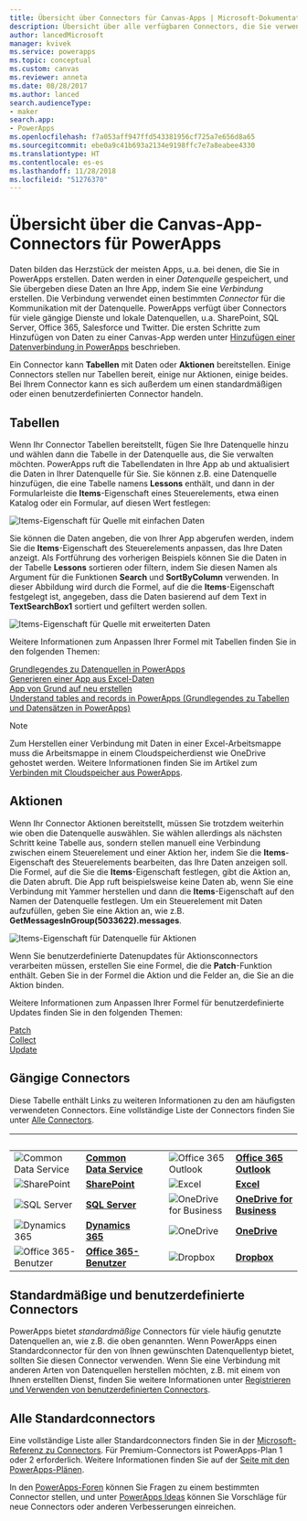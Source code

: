 ```yaml
---
title: Übersicht über Connectors für Canvas-Apps | Microsoft-Dokumentation
description: Übersicht über alle verfügbaren Connectors, die Sie verwenden können, um Canvas-Apps zu erstellen
author: lancedMicrosoft
manager: kvivek
ms.service: powerapps
ms.topic: conceptual
ms.custom: canvas
ms.reviewer: anneta
ms.date: 08/28/2017
ms.author: lanced
search.audienceType:
- maker
search.app:
- PowerApps
ms.openlocfilehash: f7a053aff947ffd543381956cf725a7e656d8a65
ms.sourcegitcommit: ebe0a9c41b693a2134e9198ffc7e7a8eabee4330
ms.translationtype: HT
ms.contentlocale: es-es
ms.lasthandoff: 11/28/2018
ms.locfileid: "51276370"
---
```

# <a name="overview-of-canvas-app-connectors-for-powerapps"></a>Übersicht über die Canvas-App-Connectors für PowerApps
Daten bilden das Herzstück der meisten Apps, u.a. bei denen, die Sie in PowerApps erstellen. Daten werden in einer *Datenquelle* gespeichert, und Sie übergeben diese Daten an Ihre App, indem Sie eine *Verbindung* erstellen. Die Verbindung verwendet einen bestimmten *Connector* für die Kommunikation mit der Datenquelle. PowerApps verfügt über Connectors für viele gängige Dienste und lokale Datenquellen, u.a. SharePoint, SQL Server, Office 365, Salesforce und Twitter. Die ersten Schritte zum Hinzufügen von Daten zu einer Canvas-App werden unter [Hinzufügen einer Datenverbindung in PowerApps](add-data-connection.md) beschrieben.

Ein Connector kann **Tabellen** mit Daten oder **Aktionen** bereitstellen. Einige Connectors stellen nur Tabellen bereit, einige nur Aktionen, einige beides. Bei Ihrem Connector kann es sich außerdem um einen standardmäßigen oder einen benutzerdefinierten Connector handeln.

## <a name="tables"></a>Tabellen

Wenn Ihr Connector Tabellen bereitstellt, fügen Sie Ihre Datenquelle hinzu und wählen dann die Tabelle in der Datenquelle aus, die Sie verwalten möchten. PowerApps ruft die Tabellendaten in Ihre App ab und aktualisiert die Daten in Ihrer Datenquelle für Sie. Sie können z.B. eine Datenquelle hinzufügen, die eine Tabelle namens **Lessons** enthält, und dann in der Formularleiste die **Items**-Eigenschaft eines Steuerelements, etwa einen Katalog oder ein Formular, auf diesen Wert festlegen:

 ![Items-Eigenschaft für Quelle mit einfachen Daten](./media/connections-list/ItemPropertyPlain.png)

Sie können die Daten angeben, die von Ihrer App abgerufen werden, indem Sie die **Items**-Eigenschaft des Steuerelements anpassen, das Ihre Daten anzeigt. Als Fortführung des vorherigen Beispiels können Sie die Daten in der Tabelle **Lessons** sortieren oder filtern, indem Sie diesen Namen als Argument für die Funktionen **Search** und **SortByColumn** verwenden. In dieser Abbildung wird durch die Formel, auf die die **Items**-Eigenschaft festgelegt ist, angegeben, dass die Daten basierend auf dem Text in **TextSearchBox1** sortiert und gefiltert werden sollen. 

 ![Items-Eigenschaft für Quelle mit erweiterten Daten](./media/connections-list/ItemPropertyExpanded.png)

Weitere Informationen zum Anpassen Ihrer Formel mit Tabellen finden Sie in den folgenden Themen:

  [Grundlegendes zu Datenquellen in PowerApps](working-with-data-sources.md)<br> 
  [Generieren einer App aus Excel-Daten](get-started-create-from-data.md)<br> 
  [App von Grund auf neu erstellen](get-started-create-from-blank.md)<br>
  [Understand tables and records in PowerApps (Grundlegendes zu Tabellen und Datensätzen in PowerApps)](working-with-tables.md)

  > [!NOTE]
  > Zum Herstellen einer Verbindung mit Daten in einer Excel-Arbeitsmappe muss die Arbeitsmappe in einem Cloudspeicherdienst wie OneDrive gehostet werden. Weitere Informationen finden Sie im Artikel zum [Verbinden mit Cloudspeicher aus PowerApps](connections/cloud-storage-blob-connections.md).

## <a name="actions"></a>Aktionen

Wenn Ihr Connector Aktionen bereitstellt, müssen Sie trotzdem weiterhin wie oben die Datenquelle auswählen. Sie wählen allerdings als nächsten Schritt keine Tabelle aus, sondern stellen manuell eine Verbindung zwischen einem Steuerelement und einer Aktion her, indem Sie die **Items**-Eigenschaft des Steuerelements bearbeiten, das Ihre Daten anzeigen soll. Die Formel, auf die Sie die **Items**-Eigenschaft festlegen, gibt die Aktion an, die Daten abruft. Die App ruft beispielsweise keine Daten ab, wenn Sie eine Verbindung mit Yammer herstellen und dann die **Items**-Eigenschaft auf den Namen der Datenquelle festlegen. Um ein Steuerelement mit Daten aufzufüllen, geben Sie eine Aktion an, wie z.B. **GetMessagesInGroup(5033622).messages**.

![Items-Eigenschaft für Datenquelle für Aktionen](./media/connections-list/ItemPropertyAction.png)

Wenn Sie benutzerdefinierte Datenupdates für Aktionsconnectors verarbeiten müssen, erstellen Sie eine Formel, die die **Patch**-Funktion enthält. Geben Sie in der Formel die Aktion und die Felder an, die Sie an die Aktion binden.  

Weitere Informationen zum Anpassen Ihrer Formel für benutzerdefinierte Updates finden Sie in den folgenden Themen:

[Patch](functions/function-patch.md)<br>[Collect](functions/function-clear-collect-clearcollect.md)<br>[Update](functions/function-update-updateif.md)

## <a name="popular-connectors"></a>Gängige Connectors

Diese Tabelle enthält Links zu weiteren Informationen zu den am häufigsten verwendeten Connectors. Eine vollständige Liste der Connectors finden Sie unter [Alle Connectors](#all-standard-connectors).

| &nbsp; | &nbsp; | &nbsp; | &nbsp; | &nbsp; |
| --- | --- | --- | --- | --- |
| ![Common Data Service](./media/connections-list/cdm.png) |[**Common Data Service**](../common-data-service/data-platform-intro.md) |&nbsp; |![Office 365 Outlook](./media/connections-list/office365.png) |[**Office 365 Outlook**](connections/connection-office365-outlook.md) |
| ![SharePoint](./media/connections-list/sharepoint.png) |[**SharePoint**](connections/connection-sharepoint-online.md) |&nbsp; |![Excel](./media/connections-list/excel.png) |[**Excel**](connections/connection-excel.md) |
| ![SQL Server](./media/connections-list/sql.png) |[**SQL Server**](connections/connection-azure-sqldatabase.md) |&nbsp; |![OneDrive for Business](./media/connections-list/onedrive.png) |[**OneDrive for Business**](connections/cloud-storage-blob-connections.md) |
| ![Dynamics 365](./media/connections-list/dynamics-365.png) |[**Dynamics 365**](connections/connection-dynamics-crmonline.md) |&nbsp; |![OneDrive](./media/connections-list/onedrive.png) |[**OneDrive**](connections/cloud-storage-blob-connections.md) |
| ![Office 365-Benutzer](./media/connections-list/office365.png) |[**Office 365-Benutzer**](connections/connection-office365-users.md) |&nbsp; |![Dropbox](./media/connections-list/dropbox.png) |[**Dropbox**](connections/cloud-storage-blob-connections.md) |

## <a name="standard-and-custom-connectors"></a>Standardmäßige und benutzerdefinierte Connectors
PowerApps bietet *standardmäßige* Connectors für viele häufig genutzte Datenquellen an, wie z.B. die oben genannten. Wenn PowerApps einen Standardconnector für den von Ihnen gewünschten Datenquellentyp bietet, sollten Sie diesen Connector verwenden. Wenn Sie eine Verbindung mit anderen Arten von Datenquellen herstellen möchten, z.B. mit einem von Ihnen erstellten Dienst, finden Sie weitere Informationen unter [Registrieren und Verwenden von benutzerdefinierten Connectors](../canvas-apps/register-custom-api.md).

## <a name="all-standard-connectors"></a>Alle Standardconnectors
Eine vollständige Liste aller Standardconnectors finden Sie in der [Microsoft-Referenz zu Connectors](https://docs.microsoft.com/connectors/). Für Premium-Connectors ist PowerApps-Plan 1 oder 2 erforderlich. Weitere Informationen finden Sie auf der [Seite mit den PowerApps-Plänen](https://powerapps.microsoft.com/pricing/).

In den [PowerApps-Foren](https://powerusers.microsoft.com/t5/PowerApps-Community/ct-p/PowerApps1) können Sie Fragen zu einem bestimmten Connector stellen, und unter [PowerApps Ideas](https://powerusers.microsoft.com/t5/PowerApps-Ideas/idb-p/PowerAppsIdeas) können Sie Vorschläge für neue Connectors oder anderen Verbesserungen einreichen.
